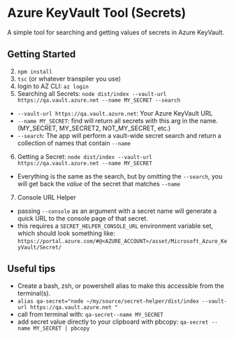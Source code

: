 # Azure KeyVault Tool (Secrets)

A simple tool for searching and getting values of secrets in Azure KeyVault.

## Getting Started

2. `npm install`
3. `tsc` (or whatever transpiler you use)
4. login to AZ CLI: `az login`
5. Searching all Secrets: `node dist/index --vault-url https://qa.vault.azure.net --name MY_SECRET --search`

- `--vault-url https://qa.vault.azure.net`: Your Azure KeyVault URL
- `--name MY_SECRET`: find will return all secrets with this arg in the name. (MY_SECRET, MY_SECRET2, NOT_MY_SECRET, etc.)
- `--search`: The app will perform a vault-wide secret search and return a collection of names that contain `--name`

6. Getting a Secret: `node dist/index --vault-url https://qa.vault.azure.net --name MY_SECRET`

- Everything is the same as the search, but by omitting the `--search`, you will get back the _value_ of the secret that matches `--name`

7. Console URL Helper

- passing `--console` as an argument with a secret name will generate a quick URL to the console page of that secret.
- this requires a `SECRET_HELPER_CONSOLE_URL` environment variable set, which should look something like:
  `https://portal.azure.com/#@<AZURE_ACCOUNT>/asset/Microsoft_Azure_KeyVault/Secret/`

## Useful tips

- Create a bash, zsh, or powershell alias to make this accessible from the terminal(s).
- `alias qa-secret="node ~/my/source/secret-helper/dist/index --vault-url https://qa.vault.azure.net "`
- call from terminal with: `qa-secret--name MY_SECRET`
- add secret value directly to your clipboard with pbcopy: `qa-secret --name MY_SECRET | pbcopy`
